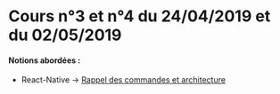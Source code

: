 # Cours n°3 et n°4 du 24/04/2019 et du 02/05/2019

#### Notions abordées :
- React-Native -> [Rappel des commandes et architecture](./rappels_react-native.md)

